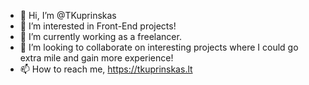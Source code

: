 - 👋 Hi, I’m @TKuprinskas
- 👀 I’m interested in Front-End projects! 
- 🌱 I’m currently working as a freelancer.
- 💞️ I’m looking to collaborate on interesting projects where I could go extra mile and gain more experience!
- 📫 How to reach me, https://tkuprinskas.lt

<!---
TKuprinskas/TKuprinskas is a ✨ special ✨ repository because its `README.md` (this file) appears on your GitHub profile.
You can click the Preview link to take a look at your changes.
--->
